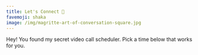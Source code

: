 ```yaml
---
title: Let's Connect 👋
favemoji: shaka
image: /img/magritte-art-of-conversation-square.jpg
---
```


Hey! You found my secret video call scheduler. Pick a time below that works for you.

<!-- Calendly inline widget begin -->
<div class="calendly-inline-widget" data-url="https://calendly.com/grinio?hide_landing_page_details=1&hide_gdpr_banner=1" style="min-width:320px;height:1000px;"></div>
<script type="text/javascript" src="https://assets.calendly.com/assets/external/widget.js" async></script>
<!-- Calendly inline widget end -->
